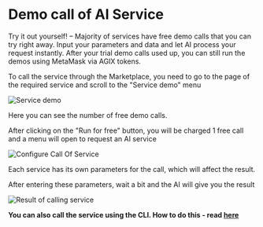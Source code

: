 # Demo call of AI Service

Try it out yourself! – Majority of services have free demo calls that you can try right away. Input your parameters and data and let AI process your request instantly. After your trial demo calls used up, you can still run the demos using MetaMask via AGIX tokens.

To call the service through the Marketplace, you need to go to the page of the required service and scroll to the "Service demo" menu

![Service demo](/assets/images/products/AIMarketplace/Marketplace/FreeCallService.webp)

Here you can see the number of free demo calls. 

After clicking on the "Run for free" button, you will be charged 1 free call and a menu will open to request an AI service


![Configure Call Of Service](/assets/images/products/AIMarketplace/Marketplace/ConfigureCallOfService.webp)

Each service has its own parameters for the call, which will affect the result.

After entering these parameters, wait a bit and the AI will give you the result

![Result of calling service](/assets/images/products/AIMarketplace/Marketplace/ResultOfCallingService.webp)

**You can also call the service using the CLI. How to do this - read [here](/docs/products/DecentralizedAIPlatform/QuickStartGuides/ServiceCallingViaCLI/)**